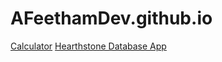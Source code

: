 # AFeethamDev.github.io

[Calculator](AFeethamDev.github.io/Calculator/index.html)
[Hearthstone Database App](AFeethamDev.github.io/Hearthstone-Database/index.html)
